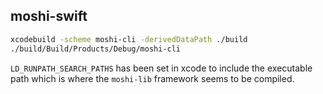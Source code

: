 ## moshi-swift

```bash
xcodebuild -scheme moshi-cli -derivedDataPath ./build
./build/Build/Products/Debug/moshi-cli
```

`LD_RUNPATH_SEARCH_PATHS` has been set in xcode to include the executable path
which is where the `moshi-lib` framework seems to be compiled.
